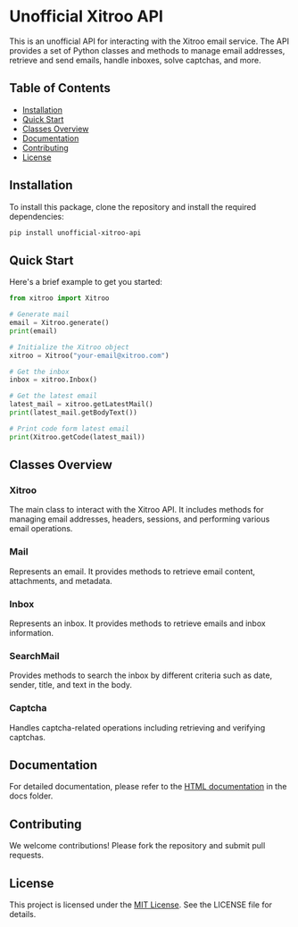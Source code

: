 # Unofficial Xitroo API

This is an unofficial API for interacting with the Xitroo email service. The API provides a set of Python classes and methods to manage email addresses, retrieve and send emails, handle inboxes, solve captchas, and more.

## Table of Contents
- [Installation](#Installation)
- [Quick Start](#Quick-Start)
- [Classes Overview](#classes-overview)
- [Documentation](#documentation)
- [Contributing](#contributing)
- [License](#license)

## Installation

To install this package, clone the repository and install the required dependencies:

```bash
pip install unofficial-xitroo-api
```

## Quick Start

Here's a brief example to get you started:
```python
from xitroo import Xitroo

# Generate mail
email = Xitroo.generate()
print(email)

# Initialize the Xitroo object
xitroo = Xitroo("your-email@xitroo.com")

# Get the inbox
inbox = xitroo.Inbox()

# Get the latest email
latest_mail = xitroo.getLatestMail()
print(latest_mail.getBodyText())

# Print code form latest email
print(Xitroo.getCode(latest_mail))
```
## Classes Overview
### Xitroo
The main class to interact with the Xitroo API. It includes methods for managing email addresses, headers, sessions, and performing various email operations.

### Mail
Represents an email. It provides methods to retrieve email content, attachments, and metadata.

### Inbox
Represents an inbox. It provides methods to retrieve emails and inbox information.

### SearchMail
Provides methods to search the inbox by different criteria such as date, sender, title, and text in the body.

### Captcha
Handles captcha-related operations including retrieving and verifying captchas.

## Documentation
For detailed documentation, please refer to the [HTML documentation](http://htmlpreview.github.io/?https://github.com/Th3K1n91/xitroo_api/tree/main/docs/index.html) in the docs folder.

## Contributing
We welcome contributions! Please fork the repository and submit pull requests.

## License
This project is licensed under the [MIT License](LICENSE). See the LICENSE file for details.
